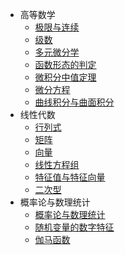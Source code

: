 - 高等数学
  - [极限与连续](高等数学/极限与连续.md)
  - [级数](高等数学/级数.md)
  - [多元微分学](高等数学/多元微分学.md)
  - [函数形态的判定](高等数学/函数形态的判定.md)
  - [微积分中值定理](高等数学/微积分中值定理.md)
  - [微分方程](高等数学/微分方程.md)
  - [曲线积分与曲面积分](高等数学/曲线积分与曲面积分.md)
- 线性代数
  - [行列式](线性代数/行列式.md)
  - [矩阵](线性代数/矩阵.md)
  - [向量](线性代数/向量.md)
  - [线性方程组](线性代数/线性方程组.md)
  - [特征值与特征向量](线性代数/特征向量与特征值.md)
  - [二次型](线性代数/二次型.md)
- 概率论与数理统计
  - [概率论与数理统计](概率论与数理统计/概率论笔记.md)
  - [随机变量的数字特征](概率论与数理统计/随机变量的数字特征.md)
  - [伽马函数](概率论与数理统计/伽马函数.md)